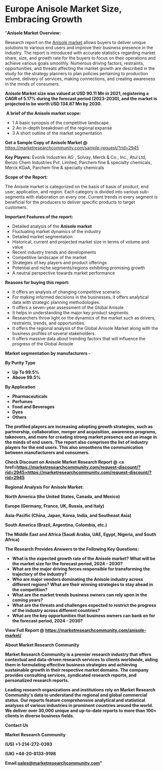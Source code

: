 # Europe Anisole Market Size, Embracing Growth
"<strong>Anisole Market Overview:</strong>

Research report on the <a href=https://marketresearchcommunity.com/anisole-market/>Anisole market</a> allows buyers to deliver unique solutions to various end users and improve their business presence in the industry. The report is introduced with accurate statistics regarding market share, size, and growth rate for the buyers to focus on their operations and achieve various goals smoothly. Numerous driving factors, restraints, opportunities, and threats affecting the market growth are described in the study for the strategy planners to plan policies pertaining to production volume, delivery of services, making connections, and creating awareness in the minds of consumers.

<strong>Anisole Market size was valued at USD 90.11 Mn in 2021, registering a CAGR of 5.17% during the forecast period (2023-2030), and the market is projected to be worth USD 134.87 Mn by 2030.</strong>

 <Strong>A brief of the Anisole market scope:</Strong>
<ul>
 <li>1  A basic synopsis of the competitive landscape</li>
 <li>2  An in-depth breakdown of the regional expanse</li>
 <li>3  A short outline of the market segmentation</li>
</ul>
<strong>Get a Sample Copy of Anisole Market @ </b></strong><a href=https://marketresearchcommunity.com/sample-request/?rid=2945><u>https://marketresearchcommunity.com/sample-request/?rid=2945</u></a>

<strong>Key Players:</strong> 
Evonik Industries AG , Solvay, Merck &amp; Co., Inc., Atul Ltd, Benzo Chem Industries Pvt. Limited, Parchem fine &amp; specialty chemicals, Merck KGaA, Parchem fine &amp; specialty chemicals

<strong>Scope of the Report:</strong>

The Anisole market is categorized on the basis of basis of product, end user, application, and region. Each category is divided into various sub-segments with elaboration on every one. Current trends in every segment is beneficial for the producers to deliver specific products to target customers.

<strong><b>Important Features of the report:</b></strong>
<ul>
  <li>Detailed analysis of the <strong><b>Anisole </b></strong><strong><b>market</b></strong></li>
  <li>Fluctuating market dynamics of the industry</li>
  <li>Detailed market segmentation</li>
  <li>Historical, current and projected market size in terms of volume and value</li>
  <li>Recent industry trends and developments</li>
  <li>Competitive landscape of the market</li>
  <li>Strategies of key players and product offerings</li>
  <li>Potential and niche segments/regions exhibiting promising growth</li>
  <li>A neutral perspective towards market performance</li>
</ul>
<strong><b>Reasons for buying this report:</b></strong>
<ul>
  <li>It offers an analysis of changing competitive scenario.</li>
  <li>For making informed decisions in the businesses, it offers analytical data with strategic planning methodologies.</li>
  <li>It offers a seven-year assessment of the Global Anisole</li>
  <li>It helps in understanding the major key product segments.</li>
  <li>Researchers throw light on the dynamics of the market such as drivers, restraints, trends, and opportunities.</li>
  <li>It offers the regional analysis of the Global Anisole Market along with the business profiles of several stakeholders.</li>
  <li>It offers massive data about trending factors that will influence the progress of the Global Anisole</li>
</ul>

<strong>Market segmentation by manufacturers -</strong>


<strong><strong>By Purity Type</strong></h4>
<ul>
 	<li>Up To 99.5%</li>
 	<li>Above 99.5%</li>
</ul>
<strong><strong>By Application</strong></h4>
<ul>
 	<li>Pharmaceuticals</li>
 	<li>Perfumes</li>
 	<li>Food and Beverages</li>
 	<li>Dyes</li>
 	<li>Others</li>
</ul>

The profiled players are increasing adopting growth strategies, such as partnership, collaboration, merger and acquisition, awareness programs, takeovers, and more for creating strong market presence and an image in the minds of end users. The report also comprises the list of industry players for the end users. This also smoothens the communication between manufacturers and consumers.

<strong><b>Check Discount on Anisole Market Research Report @ </b></strong><a href=https://marketresearchcommunity.com/request-discount/?rid=2945><u>https://marketresearchcommunity.com/request-discount/?rid=2945</u></a>

<strong>Regional Analysis For Anisole Market:</strong>

<strong>North America</strong> (the United States, Canada, and Mexico)

<strong>Europe</strong> (Germany, France, UK, Russia, and Italy)

<strong>Asia-Pacific</strong> (China, Japan, Korea, India, and Southeast Asia)

<strong>South America</strong> (Brazil, Argentina, Colombia, etc.)

<strong>The Middle East and Africa</strong> (Saudi Arabia, UAE, Egypt, Nigeria, and South Africa)

<strong>The Research Provides Answers to the Following Key Questions:</strong>
<ul>
 	<li>What is the expected growth rate of the Anisole market? What will be the market size for the forecast period, 2024 - 2030?</li>
 	<li>What are the major driving forces responsible for transforming the trajectory of the industry?</li>
 	<li>Who are major vendors dominating the Anisole industry across different regions? What are their winning strategies to stay ahead in the competition?</li>
 	<li>What are the market trends business owners can rely upon in the coming years?</li>
 	<li>What are the threats and challenges expected to restrict the progress of the industry across different countries?</li>
 	<li>What are the key opportunities that business owners can bank on for the forecast period, 2024 - 2030?</li>
</ul>

<strong>View Full Report @</strong> <a href=https://marketresearchcommunity.com/anisole-market/>https://marketresearchcommunity.com/anisole-market/</a>

<strong>About Market Research Community</strong>

Market Research Community is a premier research industry that offers contextual and data-driven research services to clients worldwide, aiding them in formulating effective business strategies and achieving sustainable growth in their respective market domains. The company provides consulting services, syndicated research reports, and personalized research reports.

Leading research organizations and institutions rely on Market Research Community's data to understand the regional and global commercial status. Our reports feature comprehensive analytical and statistical analyses of various industries in prominent countries around the world. We deliver over 30,000 unique and up-to-date reports to more than 100+ clients in diverse business fields.

<strong>Contact Us</strong>

<strong>Market Research Community</strong>

(US) +1-214-272-0393

(UK) +44-20-8133-9198

<strong>Email:</strong>sales@marketresearchcommunity.com"
